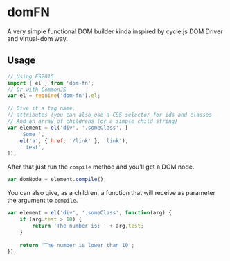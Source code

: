 # domFN

A very simple functional DOM builder kinda inspired by cycle.js DOM Driver and virtual-dom way.

## Usage

```javascript
// Using ES2015
import { el } from 'dom-fn';
// Or with CommonJS
var el = require('dom-fn').el;

// Give it a tag name,
// attributes (you can also use a CSS selector for ids and classes
// And an array of childrens (or a simple child string)
var element = el('div', '.someClass', [
	'Some ',
	el('a', { href: '/link' }, 'link'),
	' test',
]);
```

After that just run the `compile` method and you'll get a DOM node.

```javascript
var domNode = element.compile();
```

You can also give, as a children, a function that will receive as parameter the argument to `compile`.

```javascript
var element = el('div', '.someClass', function(arg) {
	if (arg.test > 10) {
		return 'The number is: ' + arg.test;
	}
	
	return 'The number is lower than 10';
});
```
